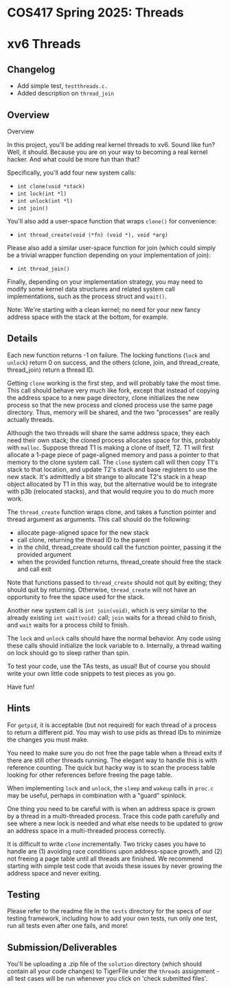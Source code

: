 # COS417 Spring 2025: Threads

# xv6 Threads

## Changelog

  * Add simple test, `testthreads.c.`
  * Added description on `thread_join`

## Overview
Overview

In this project, you'll be adding real kernel threads to xv6. Sound
like fun? Well, it should. Because you are on your way to becoming a
real kernel hacker. And what could be more fun than that?

Specifically, you'll add four new system calls:

  * `int clone(void *stack)`
  * `int lock(int *l)`
  * `int unlock(int *l)`
  * `int join()`

You'll also add a user-space function that wraps `clone()` for convenience:

  * `int thread_create(void (*fn) (void *), void *arg)`

Please also add a similar user-space function for join (which could simply be a 
trivial wrapper function depending on your implementation of join):

  * `int thread_join()`

Finally, depending on your implementation strategy, you may need to
modify some kernel data structures and related system call
implementations, such as the process struct and `wait()`.

Note: We're starting with a clean kernel; no need for your new fancy
address space with the stack at the bottom, for example.

## Details

Each new function returns -1 on failure. The locking functions (`lock`
and `unlock`) return 0 on success, and the others (clone, join,
and thread_create, thread_join) return a thread ID.

Getting `clone` working is the first step, and will probably take the
most time. This call should behave very much like fork, except that
instead of copying the address space to a new page directory, clone
initializes the new process so that the new process and cloned process
use the same page directory. Thus, memory will be shared, and the two
"processes" are really actually threads.

Although the two threads will share the same address space, they each
need their own stack; the cloned process allocates space for this,
probably with `malloc`. Suppose thread T1 is making a clone of itself,
T2. T1 will first allocate a 1-page piece of page-aligned memory and
pass a pointer to that memory to the clone system call. The `clone`
system call will then copy T1's stack to that location, and update
T2's stack and base registers to use the new stack. It's admittedly a
bit strange to allocate T2's stack in a heap object allocated by T1 in
this way, but the alternative would be to integrate with p3b
(relocated stacks), and that would require you to do much more work.

The `thread_create` function wraps clone, and takes a function pointer
and thread argument as arguments. This call should do the following:

 * allocate page-aligned space for the new stack
 * call clone, returning the thread ID to the parent
 * in the child, thread_create should call the function pointer, passing it the provided argument
 * when the provided function returns, thread_create should free the stack and call exit

Note that functions passed to `thread_create` should not quit by
exiting; they should quit by returning. Otherwise, `thread_create`
will not have an opportunity to free the space used for the stack.

Another new system call is `int join(void)`, which is very similar to
the already existing `int wait(void)` call; `join` waits for a thread
child to finish, and `wait` waits for a process child to finish.

The `lock` and `unlock` calls should have the normal behavior. Any
code using these calls should initialize the lock variable to
`0`. Internally, a thread waiting on lock should go to sleep rather
than spin.

To test your code, use the TAs tests, as usual! But of course you
should write your own little code snippets to test pieces as you go.

Have fun!

## Hints

For `getpid`, it is acceptable (but not required) for each thread of a
process to return a different pid. You may wish to use pids as thread
IDs to minimize the changes you must make.

You need to make sure you do not free the page table when a thread
exits if there are still other threads running. The elegant way to
handle this is with reference counting. The quick but hacky way is to
scan the process table looking for other references before freeing the
page table.

When implementing `lock` and `unlock`, the `sleep` and `wakeup` calls
in `proc.c` may be useful, perhaps in combination with a "guard"
spinlock.

One thing you need to be careful with is when an address space is
grown by a thread in a multi-threaded process. Trace this code path
carefully and see where a new lock is needed and what else needs to be
updated to grow an address space in a multi-threaded process
correctly.

It is difficult to write `clone` incrementally. Two tricky cases you
have to handle are (1) avoiding race conditions upon address-space
growth, and (2) not freeing a page table until all threads are
finished. We recommend starting with simple test code that avoids
these issues by never growing the address space and never exiting.

## Testing

Please refer to the readme file in the `tests` directory for the specs
of our testing framework, including how to add your own tests, run
only one test, run all tests even after one fails, and more!

## Submission/Deliverables

You'll be uploading a .zip file of the `solution` directory (which
should contain all your code changes) to TigerFile under the `threads`
assignment - all test cases will be run whenever you click on 'check
submitted files'.
